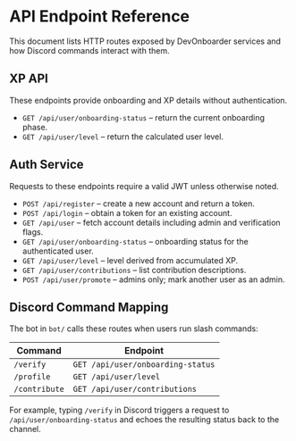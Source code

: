 # API Endpoint Reference

This document lists HTTP routes exposed by DevOnboarder services and how Discord commands interact with them.

## XP API

These endpoints provide onboarding and XP details without authentication.

- `GET /api/user/onboarding-status` – return the current onboarding phase.
- `GET /api/user/level` – return the calculated user level.

## Auth Service

Requests to these endpoints require a valid JWT unless otherwise noted.

- `POST /api/register` – create a new account and return a token.
- `POST /api/login` – obtain a token for an existing account.
- `GET /api/user` – fetch account details including admin and verification flags.
- `GET /api/user/onboarding-status` – onboarding status for the authenticated user.
- `GET /api/user/level` – level derived from accumulated XP.
- `GET /api/user/contributions` – list contribution descriptions.
- `POST /api/user/promote` – admins only; mark another user as an admin.

## Discord Command Mapping

The bot in `bot/` calls these routes when users run slash commands:

| Command | Endpoint |
| ------- | -------- |
| `/verify` | `GET /api/user/onboarding-status` |
| `/profile` | `GET /api/user/level` |
| `/contribute` | `GET /api/user/contributions` |

For example, typing `/verify` in Discord triggers a request to `/api/user/onboarding-status` and echoes the resulting status back to the channel.

